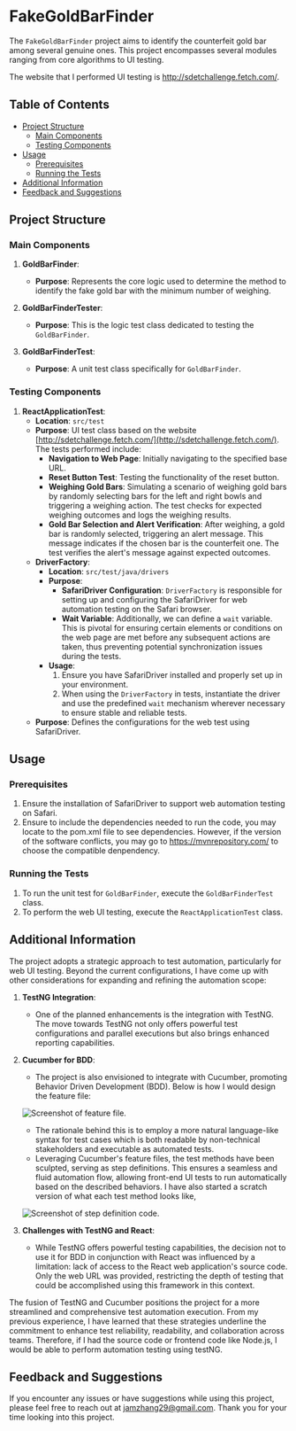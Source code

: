 # FakeGoldBarFinder

The `FakeGoldBarFinder` project aims to identify the counterfeit gold bar among several genuine ones. This project encompasses several modules ranging from core algorithms to UI testing.

The website that I performed UI testing is http://sdetchallenge.fetch.com/.

## Table of Contents

- [Project Structure](#project-structure)
    - [Main Components](#main-components)
    - [Testing Components](#testing-components)
- [Usage](#usage)
    - [Prerequisites](#prerequisites)
    - [Running the Tests](#running-the-tests)
- [Additional Information](#additional-information)
- [Feedback and Suggestions](#feedback-and-suggestions)

## Project Structure

### Main Components

1. **GoldBarFinder**:
    - **Purpose**: Represents the core logic used to determine the method to identify the fake gold bar with the minimum number of weighing.

2. **GoldBarFinderTester**:
    - **Purpose**: This is the logic test class dedicated to testing the `GoldBarFinder`.

3. **GoldBarFinderTest**:
    - **Purpose**: A unit test class specifically for `GoldBarFinder`.

### Testing Components

1. **ReactApplicationTest**:
    - **Location**: `src/test`
    - **Purpose**: UI test class based on the website [http://sdetchallenge.fetch.com/](http://sdetchallenge.fetch.com/). The tests performed include:
        - **Navigation to Web Page**: Initially navigating to the specified base URL.
        - **Reset Button Test**: Testing the functionality of the reset button.
        - **Weighing Gold Bars**: Simulating a scenario of weighing gold bars by randomly selecting bars for the left and right bowls and triggering a weighing action. The test checks for expected weighing outcomes and logs the weighing results.
        - **Gold Bar Selection and Alert Verification**: After weighing, a gold bar is randomly selected, triggering an alert message. This message indicates if the chosen bar is the counterfeit one. The test verifies the alert's message against expected outcomes.
    - **DriverFactory**: 
        - **Location**: `src/test/java/drivers` 
        - **Purpose**:
            - **SafariDriver Configuration**: `DriverFactory` is responsible for setting up and configuring the SafariDriver for web automation testing on the Safari browser.
            - **Wait Variable**: Additionally, we can define a `wait` variable. This is pivotal for ensuring certain elements or conditions on the web page are met before any subsequent actions are taken, thus preventing potential synchronization issues during the tests.
        - **Usage**:
          1. Ensure you have SafariDriver installed and properly set up in your environment.
          2. When using the `DriverFactory` in tests, instantiate the driver and use the predefined `wait` mechanism wherever necessary to ensure stable and reliable tests.
    - **Purpose**: Defines the configurations for the web test using SafariDriver.

## Usage

### Prerequisites

1. Ensure the installation of SafariDriver to support web automation testing on Safari.
2. Ensure to include the dependencies needed to run the code, you may locate to the pom.xml file to see dependencies. However, if the version of the software conflicts, you may go to https://mvnrepository.com/ to choose the compatible denpendency.

### Running the Tests

1. To run the unit test for `GoldBarFinder`, execute the `GoldBarFinderTest` class.
2. To perform the web UI testing, execute the `ReactApplicationTest` class.


## Additional Information

The project adopts a strategic approach to test automation, particularly for web UI testing. Beyond the current configurations, I have come up with other considerations for expanding and refining the automation scope:

1. **TestNG Integration**:
    - One of the planned enhancements is the integration with TestNG. The move towards TestNG not only offers powerful test configurations and parallel executions but also brings enhanced reporting capabilities.


2. **Cucumber for BDD**:
    - The project is also envisioned to integrate with Cucumber, promoting Behavior Driven Development (BDD). Below is how I would design the feature file:

    ![Screenshot of feature file.](/Users/amz/Desktop/featureFile.png)

    - The rationale behind this is to employ a more natural language-like syntax for test cases which is both readable by non-technical stakeholders and executable as automated tests.
    - Leveraging Cucumber's feature files, the test methods have been sculpted, serving as step definitions. This ensures a seamless and fluid automation flow, allowing front-end UI tests to run automatically based on the described behaviors. I have also started a scratch version of what each test method looks like,

    ![Screenshot of step definition code.](/Users/amz/Desktop/stepDefinition.png)

3. **Challenges with TestNG and React**:
    - While TestNG offers powerful testing capabilities, the decision not to use it for BDD in conjunction with React was influenced by a limitation: lack of access to the React web application's source code. Only the web URL was provided, restricting the depth of testing that could be accomplished using this framework in this context.

The fusion of TestNG and Cucumber positions the project for a more streamlined and comprehensive test automation execution. From my previous experience, I have learned that these strategies underline the commitment to enhance test reliability, readability, and collaboration across teams. Therefore, if I had the source code or frontend code like Node.js, I would be able to perform automation testing using testNG.

## Feedback and Suggestions

If you encounter any issues or have suggestions while using this project, please feel free to reach out at jamzhang29@gmail.com. Thank you for your time looking into this project. 